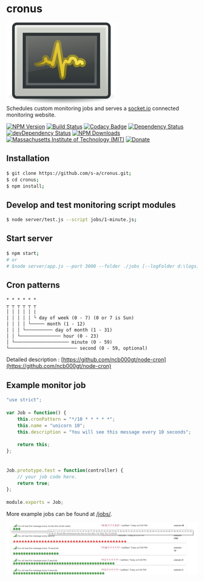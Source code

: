 # cronus
![logo](/logo.png "logo")  
Schedules custom monitoring jobs and serves a [socket.io](http://socket.io/) connected monitoring website.


[![NPM Version](http://img.shields.io/npm/v/sa-cronus.svg)](https://www.npmjs.org/package/sa-cronus)
[![Build Status](https://travis-ci.org/s-a/sa-cronus.svg)](https://travis-ci.org/s-a/sa-cronus)
[![Codacy Badge](https://api.codacy.com/project/badge/Grade/af86e9dc06cc43d3947fae9ad343219a)](https://www.codacy.com/app/stephanahlf/cronus?utm_source=github.com&amp;utm_medium=referral&amp;utm_content=s-a/cronus&amp;utm_campaign=Badge_Grade)
[![Dependency Status](https://david-dm.org/s-a/sa-cronus.svg)](https://david-dm.org/s-a/sa-cronus)
[![devDependency Status](https://david-dm.org/s-a/sa-cronus/dev-status.svg)](https://david-dm.org/s-a/sa-cronus#info=devDependencies)
[![NPM Downloads](https://img.shields.io/npm/dm/sa-cronus.svg)](https://www.npmjs.org/package/sa-cronus)
[![Massachusetts Institute of Technology (MIT)](https://s-a.github.io/license/img/mit.svg)](/LICENSE.md#mit)
[![Donate](http://s-a.github.io/donate/donate.svg)](http://s-a.github.io/donate/)


## Installation
```bash
$ git clone https://github.com/s-a/cronus.git;
$ cd cronus;
$ npm install;
```

## Develop and test monitoring script modules
```bash
$ node server/test.js --script jobs/1-minute.js;
```

## Start server
```bash
$ npm start;
# or
# $node server/app.js --port 3000 --folder ./jobs [--logFolder d:\logs];
```

## Cron patterns

```
* * * * * *
┬ ┬ ┬ ┬ ┬ ┬
│ │ │ │ │ |
│ │ │ │ │ └ day of week (0 - 7) (0 or 7 is Sun)
│ │ │ │ └───── month (1 - 12)
│ │ │ └────────── day of month (1 - 31)
│ │ └─────────────── hour (0 - 23)
│ └──────────────────── minute (0 - 59)
└───────────────────────── second (0 - 59, optional)
```

Detailed description : [https://github.com/ncb000gt/node-cron](https://github.com/ncb000gt/node-cron)

## Example monitor job
```javascript
"use strict";

var Job = function() {
	this.cronPattern = "*/10 * * * * *";
	this.name = "unicorn 10";
	this.description = "You will see this message every 10 seconds";

	return this;
};


Job.prototype.test = function(controller) {
	// your job code here.
	return true;
};

module.exports = Job;
```
More example jobs can be found at [/jobs/](/jobs/).  

![Screenshot](/screenshot.jpg "Screenshot")